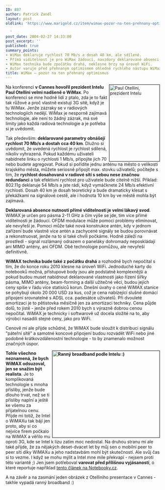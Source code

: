 ```yaml
---
ID: 887
author: Patrick Zandl
layout: post
oldlink: 'https://www.marigold.cz/item/wimax-pozor-na-ten-prehnany-optimismus

  '
post_date: 2004-02-27 14:33:00
post_excerpt: ''
published: true
summary_points:
- WiMax deklaruje rychlost 70 Mb/s a dosah 40 km, ale sdíleně.
- Přímá viditelnost je pro WiMax žádoucí, navzdory deklarované absenci nutnosti.
- WiMax technika bude zpočátku drahá, neklesne brzy na úroveň WiFi.
- Autor varuje před přehnaným optimismem ohledně rychlého nástupu WiMaxu.
title: WiMax – pozor na ten přehnaný optimismus
---
```


<p>
<IMG height=250 alt="Paul Otellini, prezident Intelu" src="/wp-content/uploads/cannes-2004-ottelini.jpg" width=164 align=right border=1>Na konferenci <STRONG>v Cannes hovořil prezident Intelu Paul Otellini velmi nadšeně o WiMax</STRONG>. Po konferenci se mne hodně lidí z ptalo, zda je to fakt tak růžové a proč vlastně existují 3G sítě, když je tu WiMax. Jenže zázraky se v radiových technologiích nedějí. WiMax je nesporně zajímavá technologie, ale není to žádný zázrak, má své limity jako každá radiová technologie a je potřeba si je uvědomit. </p>

<p>
Tak především: <STRONG>deklarované parametry obnášejí rychlost 70 Mb/s a dostah cca&#160;40 km</STRONG>. Dlužno si uvědomit, že uvedená rychlost je rychlost sdílená, nikoliv vyhrazená. Pokud každému uživateli nabídnete linku o rychlosti 1 Mb/s, připojíte jich 70 nebo budete agregovat. Pokud si pořídíte jednu anténu na město o velikosti krajského města, můžete seriosně připojit max. stovku uživatelů; počítejte s tím, že <STRONG>rychlost dosahovaná v radiové sítí s sebou nese značnou redundanci</STRONG> a tak efektivní rychlost pro uživatele bude citelně nižší. Příklad: 802.11g deklaruje 54 Mb/s a jste rádi, když vymáčknete 24 Mb/s efektivní rychlosti. Dosah 40 km je dosah teoretický a bude dramaticky klesat s překážkami na signálové cestě, ale i hodnota 10 km by ve městě mohla být zajímavá.&#160;</p>

<p>
<STRONG>Deklarovaná absence nutnosti přímé viditelnosti je velmi lákavý svod</STRONG>. WiMAX je určen pro pásma 2-11 GHz a čím výše se jde, tím více přímé viditelnosti je žádoucí. OFDM modulace může pomoci problémy eliminovat, ale nevyřeší je. Pomoci může také nová konstrukce antén, kdy v jednom zařízení bude vlastně více antén a zachycené signály se budou porovnávat a rekonstruovat, jenže na to si také chvíli počkáme. Hodně záleží na prostředí - signál rozlámaný odrazem o paneláky dohromady neposkládají ani MIMO antény, ani OFDM. Obě technologie pomůžou, ale nevyřeší definitivně. </p>

<p>
<STRONG>WiMAX technika bude také z počátku drahá</STRONG> a rozhodně bych nepočítal s tím, že do konce roku 2010 klesne na úroveň WiFi. Jednoduché karty do notebooků možná, přístupové body jsou ale podstatně komplexnější a pokud budou muset nabídnout deklarované vlastnosti jako řízení šířky pásma, MIMO antény, beam-forming a další užitečné věci, budou jejich ceny spíše v řádu více statisíců korun. Dnešní úvahy o ceně WiMAX stanice se pohybují okolo 20 000 USD za kus, což je cena nabízející slušné domácí připojení srovnatelné s ADSL cca.&#160;padesátce uživatelů. Při dvouleté amortizaci je to pětistovka měsíčně jen za amortizaci techniky. Cena půjde dolů, to jistě - jenže před rokem 2010 bych s výrazně dobrou cenou nepočítal. WiMAX je technicky i softwarově už docela složité na to, aby výrobci nasadili stejné ceny, jako pro WiFi. </p>

<p>
Cenově mi ale přijde schůdné, že WiMAX bude sloužit k distribuci signálu "páteřní sítě" a samotné koncové připojení budou rozvádět WiFi nebo jiné podobné krátkovzdálenostní technologie - to by znamenalo možnost značných úspor. </p>

<p>
<STRONG><IMG height=283 alt="Ranný broadband podle Intelu :)" src="/wp-content/uploads/cannes-2004-intellbroadband.jpg" width=350 align=right border=1>Tohle všechno neznamená, že bych WiMAX odsuzoval, jen se snažím být realista</STRONG>. Je to komplikovaná technologie s mnoha přísliby, jenže bude dlouho trvat, než se ti přísliby naplní a ještě ke všemu za přijatelnou cenu. Přijde mi totiž, že Intel o WiMAXu tak bájí jen proto, aby si co nejvíce firem počkalo na WiMAX a věřilo mu oproti 3G, kde se Intel k lizu zatím moc nedostal. Na druhou stranu mi ale také přijde, že za nějakých deset-dvacet let by můj sen o mobilní peer to peer síti díky WiMAXu a jeho nadstavbám mohl být skutečností. Ale svůj čas si to vezme. I když se mohu mýlit a Intel mne mile překvapí - nejsem proti této variantě ;) Jen jsem potřeboval <STRONG>varovat před přílišnou vyjásaností</STRONG>, o které reportuje například <A href="http://notebooky.idnes.cz/novinky/wimax2006uvedeniintelotellini.html" target=_blank>tento článek na Notebooky.cz</A>.</p>

<p>
A na závěr a na zasmání jeden obrázek z Otelliniho presentace v Cannes - takhle vypadá ranný broadband :)</p>

<P align=center>&#160;</p>

<p>
&#160;</p>